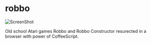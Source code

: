 robbo
=====
![ScreenShot](http://belczyk.com/github/robbo1.jpg)

Old school Atari games Robbo and Robbo Constructor resurected in a browser with power of CoffeeScript.
